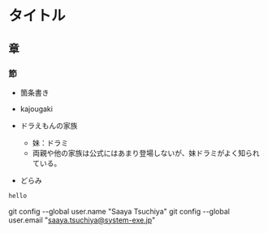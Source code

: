 # タイトル
## 章
### 節

- 箇条書き
- kajougaki

- ドラえもんの家族
  - 妹：ドラミ
  - 両親や他の家族は公式にはあまり登場しないが、妹ドラミがよく知られている。
- どらみ
```jAva
hello
```

git config --global user.name "Saaya Tsuchiya"
git config --global user.email "saaya.tsuchiya@system-exe.jp"

